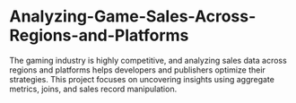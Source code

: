# Analyzing-Game-Sales-Across-Regions-and-Platforms
The gaming industry is highly competitive, and analyzing sales data across regions and platforms helps developers and publishers optimize their strategies. This project focuses on uncovering insights using aggregate metrics, joins, and sales record manipulation.
